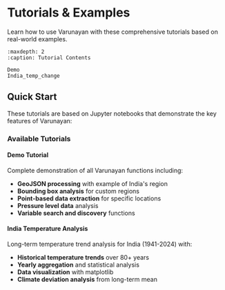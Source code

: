 # Tutorials & Examples

Learn how to use Varunayan with these comprehensive tutorials based on real-world examples.

```{toctree}
:maxdepth: 2
:caption: Tutorial Contents

Demo
India_temp_change
```

## Quick Start

These tutorials are based on Jupyter notebooks that demonstrate the key features of Varunayan:

### Available Tutorials

#### Demo Tutorial
Complete demonstration of all Varunayan functions including:
- **GeoJSON processing** with example of India's region
- **Bounding box analysis** for custom regions
- **Point-based data extraction** for specific locations
- **Pressure level data** analysis
- **Variable search and discovery** functions

#### India Temperature Analysis
Long-term temperature trend analysis for India (1941-2024) with:
- **Historical temperature trends** over 80+ years
- **Yearly aggregation** and statistical analysis
- **Data visualization** with matplotlib
- **Climate deviation analysis** from long-term mean

